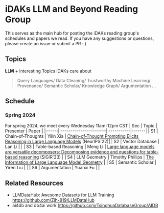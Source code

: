 # iDAKs LLM and Beyond Reading Group
This serves as the main hub for posting the iDAKs reading group's schedules and papers we read. If you have any suggestions or questions, please create an issue or submit a PR : )

## Topics
**LLM** + Interesting Topics iDAKs care about<br>
> Query Languages/ Data Cleaning/ Trustworthy Machine Learning/ Provenance/ Semantic Scholar/ Knowledge Graph/ Argumentation …

## Schedule
### Spring 2024
For spring 2024, we meet every Wednesday 11am-12pm CST
| Sec | Topic                 | Presenter | Paper |
|:-----:|:-----------------------|:-----------|-------|
| S1  | Chain-of-Thoughts     | Yilin Xia | [Chain-of-Thought Prompting Elicits Reasoning in Large Language Models](https://proceedings.neurips.cc/paper_files/paper/2022/file/9d5609613524ecf4f15af0f7b31abca4-Paper-Conference.pdf) (NeurIPS'22)|<!---end--->
| S2  | Vector Database | Lan Li |          | <!---end--->
| S3  | Table-based Reasoning | Meng Li   | [Large language models are versatile decomposers: Decomposing evidence and questions for table-based reasoning](https://arxiv.org/pdf/2301.13808.pdf) (SIGIR'23) |  <!---end--->
| S4  | LLM Geometry | Timothy Phillips | [The Information of Large Language Model Geometry](https://arxiv.org/abs/2402.03471)  | <!---end--->
| S5  | Semantic Scholar | Yiren Liu          |                  |<!---end--->
| S6 | Argumentation | Yuanxi Fu          |                  |<!---end--->


## Related Resources
- LLMDataHub: Awesome Datasets for LLM Training https://github.com/Zjh-819/LLMDataHub
- ai4db and db4ai work https://github.com/TsinghuaDatabaseGroup/AIDB 
